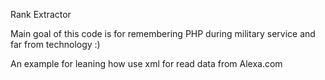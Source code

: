 Rank Extractor

Main goal of this code is  for remembering PHP during  military service and far from technology :)

An example for leaning how use xml for read data from Alexa.com
